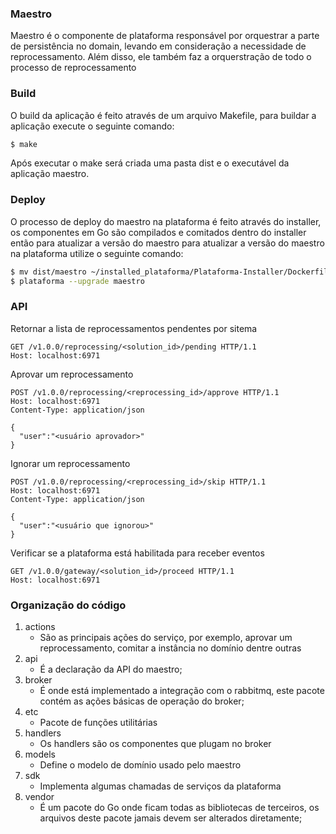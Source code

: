 ### Maestro

Maestro é o componente de plataforma responsável por orquestrar a parte de persistência no domain, levando em consideração a necessidade de reprocessamento. Além disso, ele também faz a orquerstração de todo o processo de reprocessamento

### Build

O build da aplicação é feito através de um arquivo Makefile, para buildar a aplicação execute o seguinte comando:

```sh
$ make
```

Após executar o make será criada uma pasta dist e o executável da aplicação maestro.

### Deploy

O processo de deploy do maestro na plataforma é feito através do installer, os componentes em Go são compilados e comitados dentro do installer então para atualizar a versão do maestro para atualizar a versão do maestro na plataforma utilize o seguinte comando:

```sh
$ mv dist/maestro ~/installed_plataforma/Plataforma-Installer/Dockerfiles
$ plataforma --upgrade maestro
```

### API

Retornar a lista de reprocessamentos pendentes por sitema
```http
GET /v1.0.0/reprocessing/<solution_id>/pending HTTP/1.1
Host: localhost:6971
```

Aprovar um reprocessamento
```http
POST /v1.0.0/reprocessing/<reprocessing_id>/approve HTTP/1.1
Host: localhost:6971
Content-Type: application/json

{
  "user":"<usuário aprovador>"
}
```

Ignorar um reprocessamento

```http
POST /v1.0.0/reprocessing/<reprocessing_id>/skip HTTP/1.1
Host: localhost:6971
Content-Type: application/json

{
  "user":"<usuário que ignorou>"
}
```

Verificar se a plataforma está habilitada para receber eventos

```http
GET /v1.0.0/gateway/<solution_id>/proceed HTTP/1.1
Host: localhost:6971
```

### Organização do código

1. actions
    * São as principais ações do serviço, por exemplo, aprovar um reprocessamento, comitar a instância no domínio dentre outras
2. api
    * É a declaração da API do maestro;
3. broker
    * É onde está implementado a integração com o rabbitmq, este pacote contém as ações básicas de operação do broker;
4. etc
    * Pacote de funções utilitárias
5. handlers
    * Os handlers são os componentes que plugam no broker
6. models
    * Define o modelo de domínio usado pelo maestro
7. sdk
    * Implementa algumas chamadas de serviços da plataforma
8. vendor
    * É um pacote do Go onde ficam todas as bibliotecas de terceiros, os arquivos deste pacote jamais devem ser alterados diretamente;